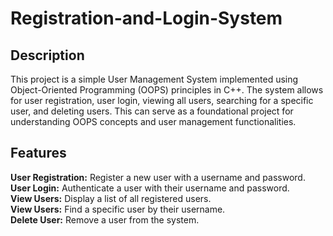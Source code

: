 # Registration-and-Login-System
<h2>Description</h2>
This project is a simple User Management System implemented using Object-Oriented Programming (OOPS) principles in C++. The system allows for user registration, user login, viewing all users, searching for a specific user, and deleting users. This can serve as a foundational project for understanding OOPS concepts and user management functionalities.

<h2>Features</h2>
<b>User Registration:</b> Register a new user with a username and password.</br>
<b>User Login:</b> Authenticate a user with their username and password.</br>
<b>View Users:</b> Display a list of all registered users.</br>
<b>View Users:</b> Find a specific user by their username.</br>
<b>Delete User:</b> Remove a user from the system.
